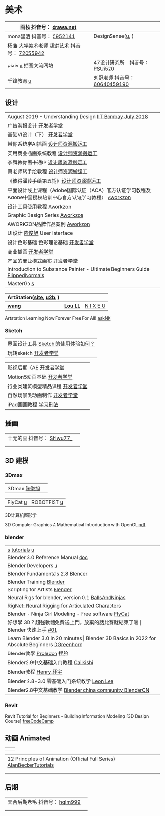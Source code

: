 # 美术

| 画栈 抖音号： [drawa.net](https://www.douyin.com/user/MS4wLjABAAAALLU32JdWF\_O5MNNgnxkAgei7kfvHnNNmKy4gLijzVUE?enter\_from=recommend\&enter\_method=video\_title\&from\_gid=6945037935280524557\&is\_full\_screen=0)  |                                                                                                                                    |
| --------------------------------------------------------------------------------------------------------------------------------------------------------------------------------------------------------------- | ---------------------------------------------------------------------------------------------------------------------------------- |
| mona里洒 抖音号： [5952141](https://www.douyin.com/user/MS4wLjABAAAAOecR3oyujbtzhEWSHBXAFIwH62dygY24sPVppJX5K84?enter\_from=recommend\&enter\_method=video\_title\&from\_gid=7017284627266161932\&is\_full\_screen=0) | DesignSense([u](https://www.youtube.com/c/DesignSense/playlists), )                                                                |
| 杨藩 大学美术老师 趣讲艺术 抖音号： [72055942](https://www.douyin.com/user/MS4wLjABAAAA-pC-EKwHkb9mO1Tck2kqFbkxBi5frRlLXpM7EVencJw)                                                                                             |                                                                                                                                    |
| pixiv [s](https://www.pixiv.net) 插画交流网站                                                                                                                                                                         | 47设计研究所　抖音号： [PSUi520](https://www.douyin.com/user/MS4wLjABAAAAlOOV6vr1bSKq8QaNZ5\_JsCbBFKOsHAvc3McjHsLw7Rs)                       |
| 千锋教育 [u](https://www.youtube.com/channel/UCtlYTdQCuSRP7W5r2aOMvQw)                                                                                                                                              | 刘冠老师 抖音号： [60640459190](https://www.douyin.com/user/MS4wLjABAAAAW-XIzmOJbtzmY0nJx8Ypd7l2Se7hwf4Qtn\_4GEvPw-BWagVtODGfRXvf7-3GQaz0) |

## 设计

|                                                                                                                                             |
| ------------------------------------------------------------------------------------------------------------------------------------------- |
| August 2019 - Understanding Design [IIT Bombay July 2018](https://www.youtube.com/playlist?list=PLOzRYVm0a65c\_qtfFUMISNuSolunts8bt)        |
| 广告海报设计 [开发者学堂](https://www.youtube.com/playlist?list=PLGmd9-PCMLhbXV7e8HlNGBwEhI63jpjCw)                                                    |
| 基础VI设计（下） [开发者学堂](https://www.youtube.com/playlist?list=PLGmd9-PCMLhZC5xsxUO-84msMEkxae8zj)                                                 |
| 带你系统学AI插画 [设计师资源搬运工](https://www.youtube.com/playlist?list=PLsVINZ2Tdj6nxJcBnLodKCJfmBt62G6bi)                                              |
| 实用商业插画系统教程 [设计师资源搬运工](https://www.youtube.com/playlist?list=PLsVINZ2Tdj6n2-JNNd9MiuoVf955DMSlG)                                             |
| 李舜教你画卡通IP [设计师资源搬运工](https://www.youtube.com/playlist?list=PLsVINZ2Tdj6nwnOAzVYnZwRZeS8K8vFGl)                                              |
| 萧老师转手绘教程 [设计师资源搬运工](https://www.youtube.com/playlist?list=PLsVINZ2Tdj6klfVcIx\_AGEOtL\_aUFWPxS)                                             |
| 《彼得潘转手绘第五期》[设计师资源搬运工](https://www.youtube.com/playlist?list=PLsVINZ2Tdj6k6co1SX2iSKyhRYn920KmG)                                             |
| 平面设计线上课程（Adobe国际认证（ACA）官方认证学习教程及Adobe中国授权培训中心官方认证学习教程） [Aworkzon](https://www.youtube.com/playlist?list=PLpmBY3CPda9uNM7zQm3jbMWsuZfSRx2iA) |
| 设计工具使用教程 [Aworkzon](https://www.youtube.com/playlist?list=PLpmBY3CPda9slzC1GuYKEyYBGG48hVr4L)                                               |
| Graphic Design Series [Aworkzon](https://www.youtube.com/playlist?list=PLpmBY3CPda9sdOjMZNcCkIdTXzJpf7GTu)                                  |
| AWORKZON品牌作品案例 [Aworkzon](https://www.youtube.com/playlist?list=PLpmBY3CPda9t2w\_Yf6wO-3QC8aUTv7J5d)                                        |
| UI设计 [陈俊旭](https://www.youtube.com/playlist?list=PL6R0MuVZsiDfJoot57r5bCzkHstFyWLBi)  User Interface                                        |
| 设计色彩基础 色彩理论基础 [开发者学堂](https://www.youtube.com/playlist?list=PLGmd9-PCMLhYJG0HA7DG0KtRkN5xc1Vgh)                                             |
| 商业插画 [开发者学堂](https://www.youtube.com/playlist?list=PLGmd9-PCMLhZnbBX2GjOChJjezlwe\_IZC)                                                     |
| 产品的商业模式画布 [开发者学堂](https://www.youtube.com/playlist?list=PLGmd9-PCMLhaTXggk02ytc8O6xuwBmrZW)                                                 |
| Introduction to Substance Painter - Ultimate Beginners Guide [FlippedNormals](https://www.youtube.com/watch?v=RQ-hRk0WHJ8)                  |
| MasterGo [s](https://mastergo.com)                                                                                                          |

| **ArtStation(**[**site**](https://www.artstation.com)**,** [**u2b**](https://www.youtube.com/c/ArtStationHQ/featured)**, )** |                                                 |                                               |
| ---------------------------------------------------------------------------------------------------------------------------- | ----------------------------------------------- | --------------------------------------------- |
| [**wang**](https://www.artstation.com/wangchen)                                                                              | [**Lou LL**](https://www.artstation.com/arroll) | [N I X E U](https://www.artstation.com/nixeu) |

Artstation Learning Now Forever Free For All! [askNK](https://www.youtube.com/watch?v=wn2rlEp5Iag)

### Sketch

|                                                                                            |
| ------------------------------------------------------------------------------------------ |
| [界面设计工具 Sketch 的使用体验如何？](https://www.zhihu.com/question/20715139)                          |
| 玩转sketch [开发者学堂](https://www.youtube.com/playlist?list=PLGmd9-PCMLhZJKFwQHBHaMv7J2IrE1XhH) |

|                                                                                                |
| ---------------------------------------------------------------------------------------------- |
| 影视后期（AE [开发者学堂](https://www.youtube.com/playlist?list=PLGmd9-PCMLhYoi4jNK\_6trEjh\_pzAuHd-)    |
| Motion5动画基础 [开发者学堂](https://www.youtube.com/playlist?list=PLGmd9-PCMLhZ7q\_RRJAX9fOE1tXrLUpog) |
| 行业类建筑模型精品课程 [开发者学堂](https://www.youtube.com/playlist?list=PLGmd9-PCMLhZs6R-iRqSOqFtANZFd2n0G)  |
| 自然场景类动画制作 [开发者学堂](https://www.youtube.com/playlist?list=PLGmd9-PCMLhbmVNgh0orY1qIGP9UV1pyE)    |
| iPad画画教程 [学习刑法](https://www.youtube.com/playlist?list=PLGM6MxZkX7IhIoNEJNprM2Zi378CNEo7L)      |

## 插画

|                                                                                                                                  |   |
| -------------------------------------------------------------------------------------------------------------------------------- | - |
| 十无的画 抖音号： [Shiwu77\_](https://www.douyin.com/user/MS4wLjABAAAA63M3fmDoT9\_WUt-29-8h7XHRQPXidUIz46u57St1FiUAN9y0aZymIqruaC8luXiS) |   |
|                                                                                                                                  |   |
|                                                                                                                                  |   |

## 3D 建模

### 3Dmax

|                                                                                       |   |
| ------------------------------------------------------------------------------------- | - |
| 3Dmax [陈俊旭](https://www.youtube.com/playlist?list=PL6R0MuVZsiDdlvescUZRdtztw1-ah1uT9) |   |

|                                                                                |                                                                                |
| ------------------------------------------------------------------------------ | ------------------------------------------------------------------------------ |
| FlyCat [u](https://www.youtube.com/channel/UCnXU0MjnApXHZkf3uGYbLSA/playlists) | ROBOTFIST [u](https://www.youtube.com/channel/UCwKTfvBGEKSXEdRlk2cS4Lg/videos) |

3D计算机图形学

3D Computer Graphics A Mathematical Introduction with OpenGL [pdf](https://www.math.ucsd.edu/\~sbuss/CourseWeb/Math155A\_2019Winter/SecondEdDraft.pdf)

### blender

|                                                                                                                                                  |
| ------------------------------------------------------------------------------------------------------------------------------------------------ |
| [s](https://www.blender.org) [tutorials](https://www.blender.org/support/tutorials/) [u](https://www.youtube.com/c/BlenderFoundation/playlists)  |
| Blender 3.0 Reference Manual [doc](https://docs.blender.org/manual/en/3.0/)                                                                      |
| Blender Developers [u](https://www.youtube.com/c/BlenderDevelopers/playlists)                                                                    |
| Blender Fundamentals 2.8 [Blender](https://www.youtube.com/playlist?list=PLa1F2ddGya\_-UvuAqHAksYnB0qL9yWDO6)                                    |
| Blender Training [Blender](https://www.youtube.com/playlist?list=PLa1F2ddGya\_\_OzPl3hfAjdayD9QIatudV)                                           |
| Scripting for Artists [Blender](https://www.youtube.com/playlist?list=PLa1F2ddGya\_8acrgoQr1fTeIuQtkSd6BW)                                       |
| Neural Rigs for blender, version 0.1 [BallsAndNinjas](https://www.youtube.com/watch?v=2tG2wwaobAk)                                               |
| [RigNet: Neural Rigging for Articulated Characters](https://zhan-xu.github.io/rig-net/)                                                          |
| Blender - Ninja Girl Modeling - Free software [FlyCat](https://www.youtube.com/watch?v=1gqbyC7LmKQ)                                              |
| 好想學 3D？超強軟體免費送上門，放棄的話比賽就結束了喔 \| Blender 快速上手 [#01](https://www.youtube.com/watch?v=O-9c4RnS0gI)                                                  |
| Learn Blender 3.0 in 20 minutes \| Blender 3D Basics in 2022 for Absolute Beginners [DGreenhorn](https://www.youtube.com/watch?v=Rqhtw7dg6Wk)    |
| Blender教學 [Proladon](https://www.youtube.com/playlist?list=PLSCgthA1Anid1MZyxRsY67HSCBQvUowxb) 捏脸                                                |
| Blender2.9中文基础入门教程 [Cai kishi](https://www.youtube.com/playlist?list=PLbUkXFqEoGec\_S1Zwh8Io3ZyzQbukhGw0)                                        |
| Blender教程 [Henry\_环宇](https://www.youtube.com/playlist?list=PLw4hWepHFqhRg1VXYoZk1b6iGew2J5tsb)                                                  |
| Blender 2.8-3.0 零基础入门系统教学 [Leon Lee](https://www.youtube.com/playlist?list=PLhzI\_V\_pEpEvDpsgOdBl-jxPnf4y3wH06)                                 |
| Blender2.8中文基础教学 [Blender china community BlenderCN](https://www.youtube.com/playlist?list=PLTzp7ViZpSRyQkzQRzUOP64Yel4tkzA5O)                   |

### Revit

Revit Tutorial for Beginners - Building Information Modeling \[3D Design Course] [freeCodeCamp](https://www.youtube.com/watch?v=hEAg47jdYMs)

## 动画 Animated

|   |   |
| - | - |
|   |   |

|                                                                                                                      |
| -------------------------------------------------------------------------------------------------------------------- |
| 12 Principles of Animation (Official Full Series) [AlanBeckerTutorials](https://www.youtube.com/watch?v=uDqjIdI4bF4) |
|                                                                                                                      |
|                                                                                                                      |

## 后期

|                                                                                                            |   |
| ---------------------------------------------------------------------------------------------------------- | - |
| 天合后期老毛 抖音号： [hqlm999](https://www.douyin.com/user/MS4wLjABAAAAgFU11AaduuCNSEoE8vlgeCyy24wKI1xCeoasDVo7CPU) |   |
|                                                                                                            |   |
|                                                                                                            |   |
